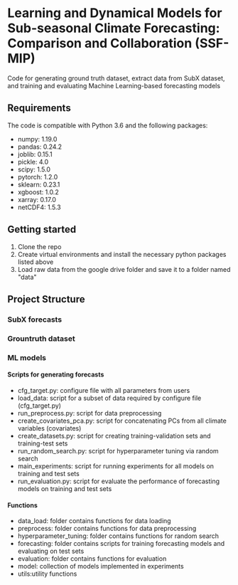 # Learning and Dynamical Models for Sub-seasonal Climate Forecasting: Comparison and Collaboration (SSF-MIP)

Code for generating ground truth dataset, extract data from SubX dataset, and training and evaluating Machine Learning-based forecasting models

## Requirements
The code is compatible with Python 3.6 and the following packages:
- numpy: 1.19.0
- pandas: 0.24.2
- joblib: 0.15.1
- pickle: 4.0
- scipy: 1.5.0
- pytorch: 1.2.0
- sklearn: 0.23.1
- xgboost: 1.0.2
- xarray: 0.17.0
- netCDF4: 1.5.3

## Getting started
1. Clone the repo
2. Create virtual environments and install the necessary python packages listed above
3. Load raw data from the google drive folder and save it to a folder named "data"


## Project Structure

### SubX forecasts

### Grountruth dataset

### ML models

#### Scripts for generating forecasts
- cfg_target.py: configure file with all parameters from users
- load_data: script for a subset of data required by configure file (cfg_target.py)
- run_preprocess.py: script for data preprocessing
- create_covariates_pca.py: script for concatenating PCs from all climate variables (covariates)
- create_datasets.py: script for creating training-validation sets and training-test sets
- run_random_search.py: script for hyperparameter tuning via random search
- main_experiments: script for running experiments for all models on training and test sets
- run_evaluation.py: script for evaluate the performance of forecasting models on training and test sets


#### Functions
- data_load: folder contains functions for data loading
- preprocess: folder contains functions for data preprocessing
- hyperparameter_tuning: folder contains functions for random search
- forecasting: folder contains scripts for training forecasting models and evaluating on test sets
- evaluation: folder contains functions for evaluation
- model: collection of models implemented in experiments
- utils:utility functions
